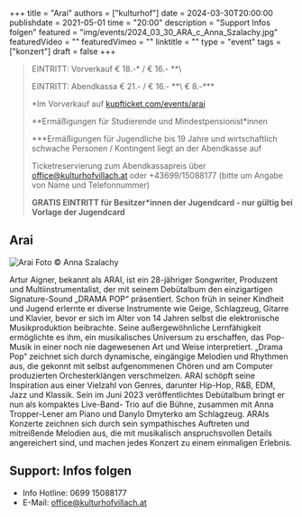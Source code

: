 +++
title = "Arai"
authors = ["kulturhof"]
date = 2024-03-30T20:00:00
publishdate = 2021-05-01
time = "20:00"
description = "Support Infos folgen"
featured = "img/events/2024_03_30_ARA_c_Anna_Szalachy.jpg"
featuredVideo = ""
featuredVimeo = ""
linktitle = ""
type = "event"
tags = ["konzert"]
draft = false
+++

> EINTRITT: Vorverkauf € 18.-\* / € 16.- *\*\
> 
> EINTRITT: Abendkassa € 21.- / € 16.- *\*\ € 8.-\*\*\*
>
> \*Im Vorverkauf auf [kupfticket.com/events/arai](https://kupfticket.com/events/arai)
>
> \*\*Ermäßigungen für Studierende und Mindestpensionist\*innen
> 
> \*\*\*Ermäßigungen für Jugendliche bis 19 Jahre und wirtschaftlich schwache Personen / Kontingent liegt an der Abendkasse auf
>
> Ticketreservierung zum Abendkassapreis über office@kulturhofvillach.at oder +43699/15088177 (bitte um Angabe von Name und Telefonnummer) 
>
> **GRATIS EINTRITT für Besitzer\*innen der Jugendcard - nur gültig bei Vorlage der Jugendcard**

## Arai

![Arai](/img/events/2024_03_30_ARA_c_Anna_Szalachy.jpg)
Foto © Anna Szalachy

Artur Aigner, bekannt als ARAI, ist ein 28-jähriger Songwriter, Produzent und Multiinstrumentalist, der mit seinem Debütalbum den einzigartigen Signature-Sound „DRAMA POP“ präsentiert. Schon früh in seiner Kindheit und Jugend erlernte er diverse Instrumente wie Geige, Schlagzeug, Gitarre und Klavier, bevor er sich im Alter von 14 Jahren selbst die elektronische Musikproduktion beibrachte. Seine außergewöhnliche Lernfähigkeit ermöglichte es ihm, ein musikalisches Universum zu erschaffen, das Pop-Musik in einer noch nie dagewesenen Art und Weise interpretiert. „Drama Pop“ zeichnet sich durch dynamische, eingängige Melodien und Rhythmen aus, die gekonnt mit selbst aufgenommenen Chören und am Computer produzierten Orchesterklängen verschmelzen.
ARAI schöpft seine Inspiration aus einer Vielzahl von Genres, darunter Hip-Hop, R&B, EDM, Jazz und Klassik. Sein im Juni 2023 veröffentlichtes Debütalbum bringt er nun als kompaktes Live-Band- Trio auf die Bühne, zusammen mit Anna Tropper-Lener am Piano und Danylo Dmyterko am Schlagzeug. ARAIs Konzerte zeichnen sich durch sein sympathisches Auftreten und mitreißende Melodien aus, die mit musikalisch anspruchsvollen Details angereichert sind, und machen jedes Konzert zu einem einmaligen Erlebnis.

## Support: Infos folgen

- Info Hotline: 0699 15088177 
- E-Mail: office@kulturhofvillach.at
